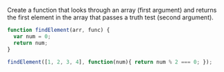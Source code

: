 Create a function that looks through an array (first argument) and returns the first element in the array that passes a truth test (second argument).

```js
function findElement(arr, func) {
  var num = 0;
  return num;
}

findElement([1, 2, 3, 4], function(num){ return num % 2 === 0; });
```
